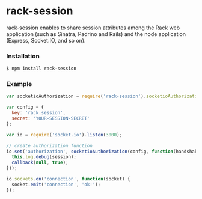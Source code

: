 rack-session
=====

rack-session enables to share session attributes among the Rack web application (such as Sinatra, Padrino and Rails) and the node application (Express, Socket.IO, and so on).

### Installation

```bash
$ npm install rack-session
```

### Example

```javascript
var socketioAuthorization = require('rack-session').socketioAuthorization;

var config = {
  key: 'rack.session',
  secret: 'YOUR-SESSION-SECRET'
};

var io = require('socket.io').listen(3000);

// create authorization function
io.set('authorization', socketioAuthorization(config, function(handshake, session, callback) {
  this.log.debug(session);
  callback(null, true);
}));

io.sockets.on('connection', function(socket) {
  socket.emit('connection', 'ok!');
});

```
